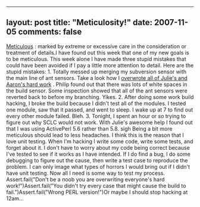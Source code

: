 
---
layout: post
title: "Meticulosity!"
date: 2007-11-05
comments: false
---


[Meticulous][1]  :  marked by extreme or excessive care in the consideration or treatment of details.I have found out this week that one of my new goals is to be meticulous.  This week alone I have made three stupid mistakes that could have been avoided if I pay a little more attention to detail.  Here are the stupid mistakes: 1. Totally messed up merging my subversion sensor with the main line of ant sensors.  Take a look how I [overwrote all of Julie's and Aaron's hard work][2] .  Philip found out that there was lots of white spaces in the build sensor.  Some inspection showed that all of the ant sensors were reverted back to before my branching.  Yikes. 2. After doing some work build hacking, I broke the build because I didn't test all of the modules.  I tested one module, saw that it passed, and went to sleep.  I wake up at 7 to find out every other module failed.  Bleh. 3. Tonight, I spent an hour or so trying to figure out why SCLC would not work.  With Julie's awesome help I found out that I was using ActivePerl 5.6 rather than 5.8.  sigh
Being a bit more meticulous should lead to less headaches.  I think this is the reason that I love unit testing.  When I'm hacking I write some code, write some tests, and forget about it.  I don't have to worry about my code being correct because I've tested to see if it works as I have intended.  If I do find a bug, I do some debugging to figure out the cause, then write a test case to reproduce the problem.  I can only image what types of horrors I would bring out if I didn't have unit testing. Now all I need is some way to test my process. Assert.fail("Don't be a noob you are overwriting everyone's hard work!")Assert.fail("You didn't try every case that might cause the build to fail.")Assert.fail("Wrong PERL version!")Or maybe I should stop hacking at 12am...


  [1]: http://m-w.com/dictionary/meticulous
  [2]: http://groups.google.com/group/hackystat-svn/msg/f1a79b132cdf1337
